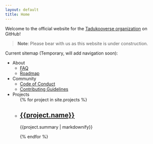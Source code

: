 ```yaml
---
layout: default
title: Home
---
```


Welcome to the official website for the [Tadukooverse organization](https://github.com/Tadukooverse) on GitHub!

> **Note**: Please bear with us as this website is under construction.

Current sitemap (Temporary, will add navigation soon):
- About
	- [FAQ](about/faq.html)
	- [Roadmap](about/roadmap.html)
- Community
	- [Code of Conduct](community/CODE_OF_CONDUCT.html)
	- [Contributing Guidelines](community/CONTRIBUTING.html)
- Projects
  <ul>
  {% for project in site.projects %}
    <li>
	  <h2><a href="{{project.url}}">{{project.name}}</a></h2>
	  <p>{{project.summary | markdownify}}</p>
	</li>
  {% endfor %}
  </ul>